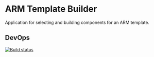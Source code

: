 # ARM Template Builder
Application for selecting and building components for an ARM template.

## DevOps
[![Build status](https://threadmaster.visualstudio.com/Static/_apis/build/status/ARM-Builder)](https://threadmaster.visualstudio.com/Static/_build/latest?definitionId=11)